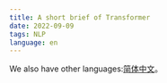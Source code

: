 ```yaml
---
title: A short brief of Transformer
date: 2022-09-09
tags: NLP
language: en
---
```

<article class="message message-immersive is-primary">
<div class="message-body">
<i class="fas fa-globe-americas mr-2"></i>We also have other languages:<a href="{% post_path zh-CN/Transformer %}">简体中文</a>。
</div>
</article>
